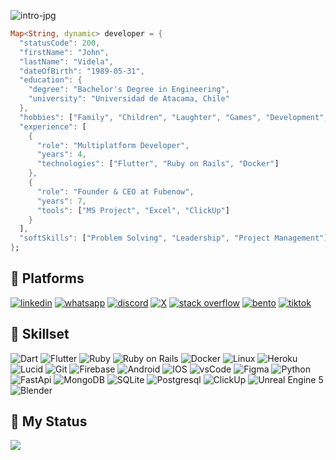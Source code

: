 
![intro-jpg](https://media.publit.io/file/w_1024/o0R2smel.jpg)

```Dart
Map<String, dynamic> developer = {
  "statusCode": 200,
  "firstName": "John",
  "lastName": "Videla",
  "dateOfBirth": "1989-05-31",
  "education": {
    "degree": "Bachelor's Degree in Engineering",
    "university": "Universidad de Atacama, Chile"
  },
  "hobbies": ["Family", "Children", "Laughter", "Games", "Development", "Movies", "AI"],
  "experience": [
    {
      "role": "Multiplatform Developer",
      "years": 4,
      "technologies": ["Flutter", "Ruby on Rails", "Docker"]
    },
    {
      "role": "Founder & CEO at Fubenow",
      "years": 7,
      "tools": ["MS Project", "Excel", "ClickUp"]
    }
  ],
  "softSkills": ["Problem Solving", "Leadership", "Project Management"]
};
```

## 🚀 Platforms
[![linkedin](	https://img.shields.io/badge/LinkedIn-0077B5?style=for-the-badge&logo=linkedin&logoColor=white)](https://www.linkedin.com/in/john-videla)
[![whatsapp](https://img.shields.io/badge/WhatsApp-25D366?style=for-the-badge&logo=whatsapp&logoColor=white)](https://wa.me/56944795850)
[![discord](https://img.shields.io/badge/Discord-5865F2?style=for-the-badge&logo=discord&logoColor=white)](https://discordapp.com/users/John_Videla#5311)
[![X](https://img.shields.io/badge/x.com-000000?style=for-the-badge&logo=X&logoColor=white)](https://x.com/VidelaJohn)
[![stack overflow](https://img.shields.io/badge/-Stackoverflow-FE7A16?style=for-the-badge&logo=stack-overflow&logoColor=white)](https://stackoverflow.com/users/18074076/john-videla)
[![bento](https://img.shields.io/badge/Bento-5865F2?style=for-the-badge&logo=bento&logoColor=white)](https://bento.me/john-videla)
[![tiktok](https://img.shields.io/badge/TikTok-ffffff?style=for-the-badge&logo=tiktok&logoColor=black)](https://www.tiktok.com/@john_videla)

## 🥷 Skillset
![Dart](	https://img.shields.io/badge/Dart-0175C2?style=for-the-badge&logo=dart&logoColor=white)
![Flutter](https://img.shields.io/badge/Flutter-02569B?style=for-the-badge&logo=flutter&logoColor=white)
![Ruby](https://img.shields.io/badge/Ruby-CC342D?style=for-the-badge&logo=ruby&logoColor=white)
![Ruby on Rails](https://img.shields.io/badge/Ruby_on_Rails-CC0000?style=for-the-badge&logo=rubyonrails&logoColor=white)
![Docker](https://img.shields.io/badge/Docker-0db7ed?style=for-the-badge&logo=docker&logoColor=white)
![Linux](https://img.shields.io/badge/Linux-333333?style=for-the-badge&logo=linux&logoColor=white)
![Heroku](https://img.shields.io/badge/Heroku-430098?style=for-the-badge&logo=heroku&logoColor=white)
![Lucid](https://img.shields.io/badge/Lucid-11A8FD?style=for-the-badge&logo=lucid&logoColor=white)
![Git](https://img.shields.io/badge/Git-F05032?style=for-the-badge&logo=git&logoColor=white)
![Firebase](https://img.shields.io/badge/Firebase-F24E1E?style=for-the-badge&logo=firebase&logoColor=white)
![Android](https://img.shields.io/badge/Android-3DDC84?style=for-the-badge&logo=android&logoColor=white)
![IOS](	https://img.shields.io/badge/iOS-000000?style=for-the-badge&logo=ios&logoColor=white)
![vsCode](	https://img.shields.io/badge/VSCode-007ACC?style=for-the-badge&logo=visual%20studio%20code&logoColor=white)
![Figma](https://img.shields.io/badge/Figma-F24E1E?style=for-the-badge&logo=figma&logoColor=white)
![Python](https://img.shields.io/badge/Python-3776AB?style=for-the-badge&logo=python&logoColor=white)
![FastApi](https://img.shields.io/badge/FastAPI-009688?style=for-the-badge&logo=fastapi&logoColor=white)
![MongoDB](https://img.shields.io/badge/MongoDB-47A248?style=for-the-badge&logo=mongodb&logoColor=white)
![SQLite](https://img.shields.io/badge/SQLite-003B57?style=for-the-badge&logo=sqlite&logoColor=white)
![Postgresql](https://img.shields.io/badge/PostgreSQL-336791?style=for-the-badge&logo=postgresql&logoColor=white)
![ClickUp](https://img.shields.io/badge/ClickUp-7B68EE?style=for-the-badge&logo=clickup&logoColor=white)
![Unreal Engine 5](https://img.shields.io/badge/Unreal_Engine_5-0E1128?style=for-the-badge&logo=unrealengine&logoColor=white)
![Blender](https://img.shields.io/badge/Blender-F5A023?style=for-the-badge&logo=blender&logoColor=white)

## 🔋 My Status
![](https://github-readme-stats.vercel.app/api?username=fubenow&show_icons=true&theme=monokai)
